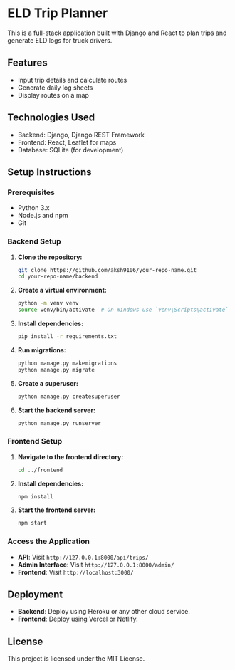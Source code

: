 # ELD Trip Planner

This is a full-stack application built with Django and React to plan trips and generate ELD logs for truck drivers.

## Features

- Input trip details and calculate routes
- Generate daily log sheets
- Display routes on a map

## Technologies Used

- Backend: Django, Django REST Framework
- Frontend: React, Leaflet for maps
- Database: SQLite (for development)

## Setup Instructions

### Prerequisites

- Python 3.x
- Node.js and npm
- Git

### Backend Setup

1. **Clone the repository:**

   ```bash
   git clone https://github.com/aksh9106/your-repo-name.git
   cd your-repo-name/backend
   ```

2. **Create a virtual environment:**

   ```bash
   python -m venv venv
   source venv/bin/activate  # On Windows use `venv\Scripts\activate`
   ```

3. **Install dependencies:**

   ```bash
   pip install -r requirements.txt
   ```

4. **Run migrations:**

   ```bash
   python manage.py makemigrations
   python manage.py migrate
   ```

5. **Create a superuser:**

   ```bash
   python manage.py createsuperuser
   ```

6. **Start the backend server:**

   ```bash
   python manage.py runserver
   ```

### Frontend Setup

1. **Navigate to the frontend directory:**

   ```bash
   cd ../frontend
   ```

2. **Install dependencies:**

   ```bash
   npm install
   ```

3. **Start the frontend server:**

   ```bash
   npm start
   ```

### Access the Application

- **API**: Visit `http://127.0.0.1:8000/api/trips/`
- **Admin Interface**: Visit `http://127.0.0.1:8000/admin/`
- **Frontend**: Visit `http://localhost:3000/`

## Deployment

- **Backend**: Deploy using Heroku or any other cloud service.
- **Frontend**: Deploy using Vercel or Netlify.

## License

This project is licensed under the MIT License.

